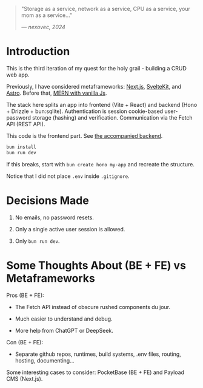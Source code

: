 > "Storage as a service, network as a service, CPU as a service, your mom as a service..."
>
> — *nexovec, 2024* 

# Introduction

This is the third iteration of my quest for the holy grail - building a CRUD web app.

Previously, I have considered metaframeworks: [Next.js](https://github.com/ugurkellecioglu/next-14-lucia-auth-postgresql-drizzle-typescript-example/issues/1), [SvelteKit](https://github.com/edwardspresume/sveltekit-lucia-auth-v3-example/issues/3), and [Astro](https://github.com/aabbtree77/session-auth-starter). Before that, [MERN with vanilla Js](https://github.com/aabbtree77/miniguestlog).

The stack here splits an app into frontend (Vite + React) and backend (Hono + Drizzle + bun:sqlite). Authentication is session cookie-based user-password storage (hashing) and verification. Communication via the Fetch API (REST API).

This code is the frontend part. See [the accompanied backend](https://github.com/aabbtree77/auth-starter-backend).

```sh
bun install
bun run dev
```

If this breaks, start with `bun create hono my-app` and recreate the structure.    

Notice that I did not place `.env` inside `.gitignore`.

# Decisions Made

1. No emails, no password resets.

2. Only a single active user session is allowed.

3. Only `bun run dev`.

# Some Thoughts About (BE + FE) vs Metaframeworks

Pros (BE + FE):

- The Fetch API instead of obscure rushed components du jour.

- Much easier to understand and debug.

- More help from ChatGPT or DeepSeek.

Con (BE + FE):

- Separate github repos, runtimes, build systems, .env files, routing, hosting, documenting...

Some interesting cases to consider: PocketBase (BE + FE) and Payload CMS (Next.js).

